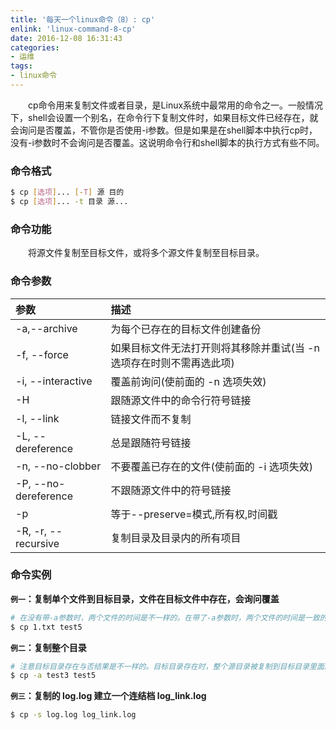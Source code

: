 ```yaml
---
title: '每天一个linux命令（8）: cp'
enlink: 'linux-command-8-cp'
date: 2016-12-08 16:31:43
categories:
- 运维
tags:
- linux命令
---
```

　　cp命令用来复制文件或者目录，是Linux系统中最常用的命令之一。一般情况下，shell会设置一个别名，在命令行下复制文件时，如果目标文件已经存在，就会询问是否覆盖，不管你是否使用-i参数。但是如果是在shell脚本中执行cp时，没有-i参数时不会询问是否覆盖。这说明命令行和shell脚本的执行方式有些不同。
<!--more -->
### 命令格式
```bash
$ cp [选项]... [-T] 源 目的
$ cp [选项]... -t 目录 源...
```
### 命令功能
　　将源文件复制至目标文件，或将多个源文件复制至目标目录。
### 命令参数
| 参数 | 描述     |
| :------------- | :------------- |
| -a,--archive  |   为每个已存在的目标文件创建备份   |
| -f, --force  |  如果目标文件无法打开则将其移除并重试(当 -n 选项存在时则不需再选此项) |
|  -i, --interactive | 覆盖前询问(使前面的 -n 选项失效)  |
|  -H |  跟随源文件中的命令行符号链接 |
|  -l, --link | 链接文件而不复制  |
|  -L, --dereference |  总是跟随符号链接 |
| -n, --no-clobber  | 不要覆盖已存在的文件(使前面的 -i 选项失效)  |
| -P, --no-dereference  |  不跟随源文件中的符号链接 |
|  -p  | 等于--preserve=模式,所有权,时间戳 |
| -R, -r, --recursive | 复制目录及目录内的所有项目 |
### 命令实例
**`例一`：复制单个文件到目标目录，文件在目标文件中存在，会询问覆盖**
```bash
# 在没有带-a参数时，两个文件的时间是不一样的。在带了-a参数时，两个文件的时间是一致的。
$ cp 1.txt test5
```
**`例二`：复制整个目录**
```bash
# 注意目标目录存在与否结果是不一样的。目标目录存在时，整个源目录被复制到目标目录里面。
$ cp -a test3 test5
```
**`例三`：复制的 log.log 建立一个连结档 log_link.log**
```bash
$ cp -s log.log log_link.log
```
```
